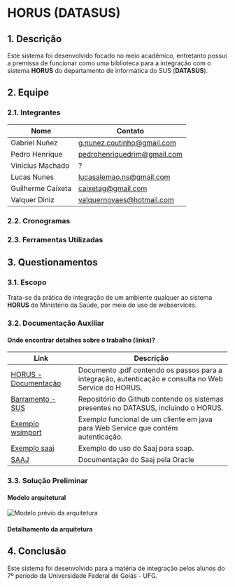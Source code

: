 # **HORUS** (DATASUS)

## 1. Descrição
Este sistema foi desenvolvido focado no meio acadêmico, entretanto possui a premissa de funcionar como uma biblioteca para a integração com o sistema **HORUS** do departamento de informática do SUS (**DATASUS**).

## 2. Equipe

### 2.1. Integrantes
Nome | Contato
-----|--------
Gabriel Nuñez | g.nunez.coutinho@gmail.com
Pedro Henrique | pedrohenriquedrim@gmail.com
Vinícius Machado | ?
Lucas Nunes | lucasalemao.ns@gmail.com
Guilherme Caixeta | caixetag@gmail.com
Valquer Diniz | valquernovaes@hotmail.com

### 2.2. Cronogramas

### 2.3. Ferramentas Utilizadas

## 3. Questionamentos

### 3.1. Escopo
Trata-se da prática de integração de um ambiente qualquer ao sistema **HORUS** do Ministério da Saúde, por meio do uso de webservices.

### 3.2. Documentação Auxiliar
#### Onde encontrar detalhes sobre o trabalho (links)?
Link | Descrição
-----|-----------
[HORUS - Documentação](http://datasus.saude.gov.br/images/Interoperabilidade/Especificacao%20Tecnica%20para%20Integracao%20com%20o%20HORUS%20v1.pdf) | Documento .pdf contendo os passos para a integração, autenticação e consulta no Web Service do HORUS.
[Barramento - SUS](https://github.com/kyriosdata/db/wiki/Barramento-SUS) | Repositório do Github contendo os sistemas presentes no DATASUS, incluindo o HORUS.
[Exemplo wsimport](http://stackoverflow.com/questions/4172118/web-service-client-given-wsdl) | Exemplo funcional de um cliente em java para Web Service que contém autenticação.
[Exemplo saaj](http://www.concretepage.com/webservices/java-saaj-web-service-example) | Exemplo do uso do Saaj para soap.
[SAAJ](http://docs.oracle.com/javaee/5/tutorial/doc/bnbhr.html) | Documentação do Saaj pela Oracle

### 3.3. Solução Preliminar
#### Modelo arquitetural
![Modelo prévio da arquitetura](https://github.com/PedroDrim/integracao201701/blob/master/Anexos/Modelagem%20De%20Dados.png?raw=true)
#### Detalhamento da arquitetura

## 4. Conclusão 
Este sistema foi desenvolvido para a matéria de integração pelos alunos do 7º período da Universidade Federal de Goiás - UFG.
